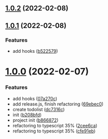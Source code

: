 ## [1.0.2](https://github.com/LinkSofuny/chunk-up/compare/v1.0.1...v1.0.2) (2022-02-08)



## [1.0.1](https://github.com/LinkSofuny/chunk-up/compare/v1.0.0...v1.0.1) (2022-02-08)


### Features

* add hooks ([b522579](https://github.com/LinkSofuny/chunk-up/commit/b522579dc4d47cad9c5b8ef2c6e3607036e099bf))



# [1.0.0](https://github.com/LinkSofuny/chunk-up/compare/b208bfda29677a07b4c0d1cce53b00415d061d53...v1.0.0) (2022-02-07)


### Features

* add hooks ([07a270c](https://github.com/LinkSofuny/chunk-up/commit/07a270c7f1ecb05d710c4be653ba01c51f0105be))
* add release.js, finish refactoring ([69ebec0](https://github.com/LinkSofuny/chunk-up/commit/69ebec0223ae17aa5672fb4a30e8ba2c66e81576))
* create todolist ([dc7316c](https://github.com/LinkSofuny/chunk-up/commit/dc7316ca0204ca1ca55c3c2a636ab6f7d33f6315))
* init ([b208bfd](https://github.com/LinkSofuny/chunk-up/commit/b208bfda29677a07b4c0d1cce53b00415d061d53))
* project init ([b866872](https://github.com/LinkSofuny/chunk-up/commit/b8668729aad8bb6a7c554508ddcf93390605e0aa))
* refactoring to typescript 35% ([2cee6ca](https://github.com/LinkSofuny/chunk-up/commit/2cee6ca6003237d73d4235ee49e295cd6e97f64b))
* refactoring to typescript 35% ([cfe91eb](https://github.com/LinkSofuny/chunk-up/commit/cfe91ebe999e898c81085293c3822bcdade64135))



